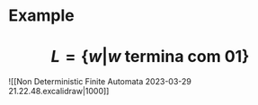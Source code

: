 # Example 

# $$L = \{ w | w \text{ termina com 01}\}$$

![[Non Deterministic Finite Automata 2023-03-29 21.22.48.excalidraw|1000]]